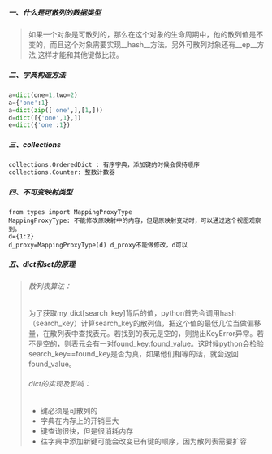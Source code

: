 #####  一、什么是可散列的数据类型

> 如果一个对象是可散列的，那么在这个对象的生命周期中，他的散列值是不变的，而且这个对象需要实现__hash__方法。另外可散列对象还有__ep__方法,这样才能和其他键做比较。

##### 二、字典构造方法

```python
a=dict(one=1,two=2)
a={'one':1}
a=dict(zip(['one',],[1,]))
d=dict([{'one',1},])
e=dict({'one':1})
```

##### 三、collections

```python
collections.OrderedDict : 有序字典，添加键的时候会保持顺序
collections.Counter: 整数计数器
```

##### 四、不可变映射类型

```
from types import MappingProxyType
MappingProxyType: 不能修改原映射中的内容，但是原映射变动时，可以通过这个视图观察到。
d={1:2}
d_proxy=MappingProxyType(d) d_proxy不能做修改，d可以
```

##### 五、dict和set的原理

> ###### 散列表算法：
>
> ​		为了获取my_dict[search_key]背后的值，python首先会调用hash（search_key）计算search_key的散列值，把这个值的最低几位当做偏移量，在散列表中查找表元。若找到的表元是空的，则抛出KeyError异常。若不是空的，则表元会有一对found_key:found_value。这时候python会检验search_key==found_key是否为真，如果他们相等的话，就会返回found_value。
>
> ###### dict的实现及影响：
>
> - 键必须是可散列的
> - 字典在内存上的开销巨大
> - 键查询很快，但是很消耗内存
> - 往字典中添加新键可能会改变已有键的顺序，因为散列表需要扩容





